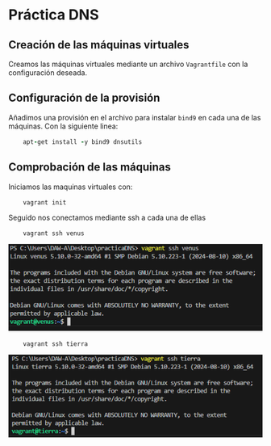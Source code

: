 # Práctica DNS

## Creación de las máquinas virtuales

Creamos las máquinas virtuales mediante un archivo `Vagrantfile` con la configuración deseada. 

## Configuración de la provisión

Añadimos una provisión en el archivo para instalar `bind9` en cada una de las máquinas.
Con la siguiente linea: 
```ruby
    apt-get install -y bind9 dnsutils
```
## Comprobación de las máquinas

Iniciamos las maquinas virtuales con:  
```shell
    vagrant init
``` 
Seguido nos conectamos mediante ssh a cada una de ellas

```shell
    vagrant ssh venus
``` 
![Imagen ssh Venus](./img/sshVenus.PNG)

```shell
    vagrant ssh tierra
``` 
![Imagen ssh Tierra](./img/sshTierra.PNG)